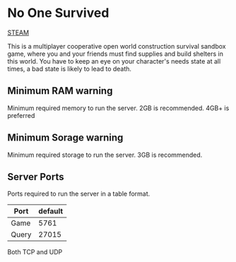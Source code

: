 # No One Survived

[STEAM](https://store.steampowered.com/app/1963370/No_One_Survived/)

This is a multiplayer cooperative open world construction survival sandbox game, where you and your friends must find supplies and build shelters in this world. You have to keep an eye on your character's needs state at all times, a bad state is likely to lead to death.

## Minimum RAM warning

Minimum required memory to run the server.
2GB is recommended. 4GB+ is preferred

## Minimum Sorage warning

Minimum required storage to run the server.
3GB is recommended.


## Server Ports

Ports required to run the server in a table format.

| Port    | default |
|---------|---------|
| Game    | 5761    |
| Query   | 27015   |

Both TCP and UDP

